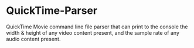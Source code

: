 # QuickTime-Parser
QuickTime Movie command line file parser that can print to the console the width &amp; height of any video content present, and the sample rate of any audio content present.
